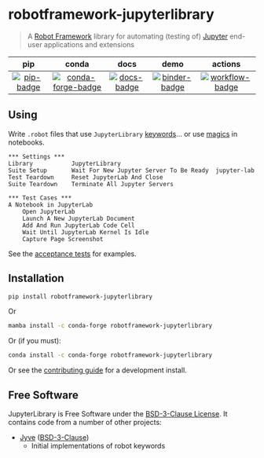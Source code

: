 # robotframework-jupyterlibrary

> A [Robot Framework] library for automating (testing of) [Jupyter] end-user
> applications and extensions

[robot framework]: http://robotframework.org
[jupyter]: https://jupyter.org

|         pip         |                conda                |         docs          |           demo            |            actions            |
| :-----------------: | :---------------------------------: | :-------------------: | :-----------------------: | :---------------------------: |
| [![pip-badge]][pip] | [![conda-forge-badge]][conda-forge] | [![docs-badge]][docs] | [![binder-badge]][binder] | [![workflow-badge]][workflow] |

## Using

Write `.robot` files that use `JupyterLibrary` [keywords]... or use [magics] in
notebooks.

```robotframework
*** Settings ***
Library           JupyterLibrary
Suite Setup       Wait For New Jupyter Server To Be Ready  jupyter-lab
Test Teardown     Reset JupyterLab And Close
Suite Teardown    Terminate All Jupyter Servers

*** Test Cases ***
A Notebook in JupyterLab
    Open JupyterLab
    Launch A New JupyterLab Document
    Add And Run JupyterLab Code Cell
    Wait Until JupyterLab Kernel Is Idle
    Capture Page Screenshot
```

See the [acceptance tests] for examples.

## Installation

```bash
pip install robotframework-jupyterlibrary
```

Or

```bash
mamba install -c conda-forge robotframework-jupyterlibrary
```

Or (if you must):

```bash
conda install -c conda-forge robotframework-jupyterlibrary
```

Or see the [contributing guide][contributing] for a development install.

## Free Software

JupyterLibrary is Free Software under the [BSD-3-Clause License][license]. It contains
code from a number of other projects:

- [Jyve] ([BSD-3-Clause][jyve-license])
  - Initial implementations of robot keywords

[license]:
  https://github.com/robots-from-jupyter/robotframework-jupyterlibrary/blob/master/LICENSE
[acceptance tests]:
  https://github.com/robots-from-jupyter/robotframework-jupyterlibrary/tree/master/atest
[miniforge]: https://github.com/conda-forge/miniforge/releases
[binder-badge]: https://mybinder.org/badge_logo.svg
[binder]:
  https://mybinder.org/v2/gh/robots-from-jupyter/robotframework-jupyterlibrary/master?urlpath=lab/tree/docs/MAGIC.ipynb
[workflow-badge]:
  https://github.com/robots-from-jupyter/robotframework-jupyterlibrary/workflows/CI/badge.svg
[workflow]:
  https://github.com/robots-from-jupyter/robotframework-jupyterlibrary/actions?query=workflow%3ACI+branch%3Amaster
[docs-badge]:
  https://readthedocs.org/projects/robotframework-jupyterlibrary/badge/?version=stable
[pip-badge]: https://img.shields.io/pypi/v/robotframework-jupyterlibrary.svg
[pip]: https://pypi.org/project/robotframework-jupyterlibrary
[conda-forge]:
  https://github.com/conda-forge/robotframework-jupyterlibrary-feedstock#installing-robotframework-jupyterlibrary
[conda-forge-badge]:
  https://img.shields.io/conda/vn/conda-forge/robotframework-jupyterlibrary.svg
[docs]: https://robotframework-jupyterlibrary.readthedocs.io
[jyve]: https://github.com/deathbeds/jyve
[jyve-license]: https://github.com/deathbeds/jyve/blob/master/LICENSE
[magics]: https://robotframework-jupyterlibrary.readthedocs.io/en/stable/MAGIC.html
[keywords]: https://robotframework-jupyterlibrary.readthedocs.io/en/stable/KEYWORDS.html
[contributing]:
  https://github.com/robots-from-jupyter/robotframework-jupyterlibrary/blob/master/CONTRIBUTING.md

